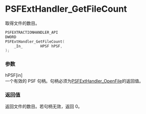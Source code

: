# PSFExtHandler_GetFileCount
取得文件的数目。
````c
PSFEXTRACTIONHANDLER_API
DWORD
PSFExtHandler_GetFileCount(
    _In_        HPSF hPSF,
);
````
### 参数
hPSF\[in\]  
一个有效的 PSF 句柄。句柄必须为[PSFExtHandler_OpenFile](PSFExtHandler_OpenFile_zh-Hans.md)的返回值。
### 返回值
返回文件的数目。若句柄无效，返回 0。
